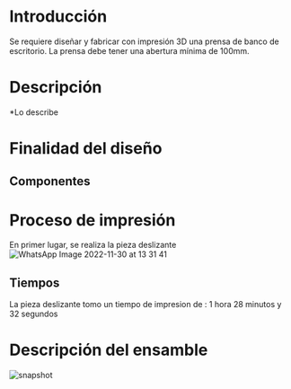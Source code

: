 # Introducción
Se requiere diseñar y fabricar con impresión 3D una prensa de banco de escritorio. La prensa debe tener una abertura mínima de 100mm.

# Descripción
*Lo describe

# Finalidad del diseño

## Componentes

# Proceso de impresión

En primer lugar, se realiza la pieza deslizante
![WhatsApp Image 2022-11-30 at 13 31 41](https://user-images.githubusercontent.com/119521898/204872660-9d4d00d2-c1ce-4bd4-8da2-cd9124750513.jpeg)
## Tiempos
La pieza deslizante tomo un tiempo de impresion de : 1 hora 28 minutos y 32 segundos
# Descripción del ensamble
![snapshot](https://user-images.githubusercontent.com/119521898/204866970-33e1e100-6c4c-4347-8576-a44f5549a479.jpg)

